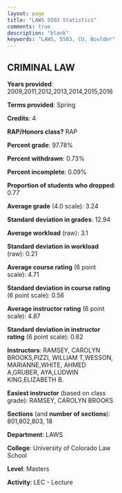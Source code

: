 ```yaml
---
layout: page
title: "LAWS 5503 Statistics"
comments: true
description: "blank"
keywords: "LAWS, 5503, CU, Boulder"
--- 
```

<head>
<script src="https://ajax.googleapis.com/ajax/libs/jquery/2.1.3/jquery.min.js"></script>
<script src="https://dl.dropboxusercontent.com/s/pc42nxpaw1ea4o9/highcharts.js?dl=0"></script>
<!-- <script src="../assets/js/highcharts.js"></script> -->
<style type="text/css">@font-face {
	font-family: "Bebas Neue";
	src: url(https://www.filehosting.org/file/details/544349/BebasNeue%20Regular.otf) format("opentype");
	}
	h1.Bebas { 
		font-family: "Bebas Neue", Verdana, Tahoma;
	}
</style>
</head>
<body>
	<div id="container" style="float: right; width: 45%; height: 88%; margin-left: 2.5%; margin-right: 2.5%;"></div>
	<script language="JavaScript">
		$(document).ready(function() {
		var chart = {type: 'column'};
		var title = {text: 'Grade Distribution'};
		var xAxis = {categories: ['A','B','C','D','F'],crosshair: true};
		var yAxis = {min: 0,title: {text: 'Percentage'}};
		var tooltip = {headerFormat: '<center><b><span style="font-size:20px">{point.key}</span></b></center>',
		               pointFormat: '<td style="padding:0"><b>{point.y:.1f}%</b></td>',
		               footerFormat: '</table>',shared: true,useHTML: true};
		var plotOptions = {column: {pointPadding: 0.0,borderWidth: 0}};  
		var credits = {enabled: false};var series= [{name: 'Percent',data: [32.36,59.49,7.89,0.18,0.09,]}];
		var json = {};
		json.chart = chart;
		json.title = title;
		json.tooltip = tooltip;
		json.xAxis = xAxis;
		json.yAxis = yAxis;  
		json.series = series;
		json.plotOptions = plotOptions;  
		json.credits = credits;
		$('#container').highcharts(json);
	});
	</script>
</body>
			   
## CRIMINAL LAW

**Years provided**: 2009,2011,2012,2013,2014,2015,2016

**Terms provided**: Spring

**Credits**: 4

**RAP/Honors class?** RAP

**Percent grade**: 97.78%

**Percent withdrawn**: 0.73%

**Percent incomplete**: 0.09%

**Proportion of students who dropped**: 0.77

**Average grade** (4.0 scale): 3.24

**Standard deviation in grades**: 12.94

**Average workload** (raw): 3.1

**Standard deviation in workload** (raw): 0.21

**Average course rating** (6 point scale): 4.71

**Standard deviation in course rating** (6 point scale): 0.56

**Average instructor rating** (6 point scale): 4.87

**Standard deviation in instructor rating** (6 point scale): 0.62

**Instructors**: RAMSEY, CAROLYN BROOKS,PIZZI, WILLIAM T,WESSON, MARIANNE,WHITE, AHMED A,GRUBER, AYA,LUDWIN KING,ELIZABETH B.

**Easiest instructor** (based on class grade): RAMSEY, CAROLYN BROOKS

**Sections** (and **number of sections**): 801,802,803, 18

**Department**: LAWS

**College**: University of Colorado Law School

**Level**: Masters

**Activity**: LEC - Lecture